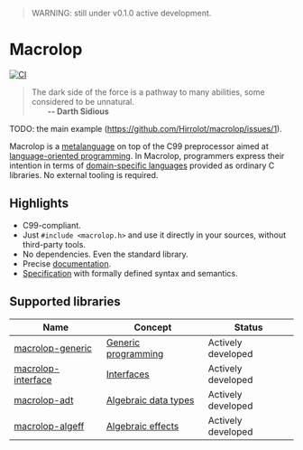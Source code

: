 > WARNING: still under v0.1.0 active development.

# Macrolop
[![CI](https://github.com/Hirrolot/macrolop/workflows/C/C++%20CI/badge.svg)](https://github.com/Hirrolot/macrolop/actions)

> The dark side of the force is a pathway to many abilities, some considered to be unnatural.<br>&emsp;&emsp;<b>-- Darth Sidious</b>

TODO: the main example (https://github.com/Hirrolot/macrolop/issues/1).

Macrolop is a [metalanguage] on top of the C99 preprocessor aimed at [language-oriented programming]. In Macrolop, programmers express their intention in terms of [domain-specific languages] provided as ordinary C libraries. No external tooling is required.

[metalanguage]: https://en.wikipedia.org/wiki/Metalanguage
[language-oriented programming]: https://en.wikipedia.org/wiki/Language-oriented_programming
[domain-specific languages]: https://en.wikipedia.org/wiki/Domain-specific_language
[metaprogramming]: https://en.wikipedia.org/wiki/Metaprogramming

## Highlights
 - C99-compliant.
 - Just `#include <macrolop.h>` and use it directly in your sources, without third-party tools.
 - No dependencies. Even the standard library.
 - Precise [documentation](https://hirrolot.github.io/macrolop/).
 - [Specification](spec/spec.pdf) with formally defined syntax and semantics.

## Supported libraries

| Name | Concept | Status |
|----------|----------|----------|
| [macrolop-generic] | [Generic programming] | Actively developed |
| [macrolop-interface] | [Interfaces] | Actively developed |
| [macrolop-adt] | [Algebraic data types] | Actively developed |
| [macrolop-algeff] | [Algebraic effects] | Actively developed |

[macrolop-generic]: https://github.com/Hirrolot/macrolop-generic
[macrolop-interface]: https://github.com/Hirrolot/macrolop-interface
[macrolop-adt]: https://github.com/Hirrolot/macrolop-adt
[macrolop-algeff]: https://github.com/Hirrolot/macrolop-algeff

[Generic programming]: https://en.wikipedia.org/wiki/Generic_programming
[Interfaces]: https://en.wikipedia.org/wiki/Interface_(computing)#Software_interfaces
[Algebraic data types]: https://en.wikipedia.org/wiki/Algebraic_data_type
[Algebraic effects]: https://www.eff-lang.org/handlers-tutorial.pdf

